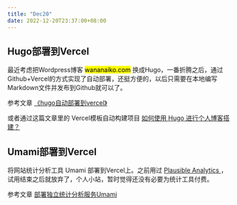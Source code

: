 ```yaml
---
title: "Dec20"
date: 2022-12-20T23:37:00+08:00
---
```


## Hugo部署到Vercel

最近考虑把Wordpress博客 <mark>wananaiko.com</mark> 换成Hugo，一番折腾之后，通过Github+Vercel的方式实现了自动部署，还挺方便的，以后只需要在本地编写Markdown文件并发布到Github就可以了。

参考文章 [《hugo自动部署到vercel》](https://www.leftpocket.cn/post/hugo/hugo_vercel/)

或者通过这篇文章里的 Vercel模板自动构建项目 [如何使用 Hugo 进行个人博客搭建？](https://humble-blog.vercel.app/hugo/#comments)

## Umami部署到Vercel

将网站统计分析工具 Umami 部署到Vercel上。之前用过 [Plausible Analytics ](https://plausible.io/)，试用结束之后就放弃了，个人小站，暂时觉得还没有必要为统计工具付费。

参考文章 [部署独立统计分析服务Umami](https://digu.plus/post/8034746f42b3495fbb19926e3fb8ec4f/)

